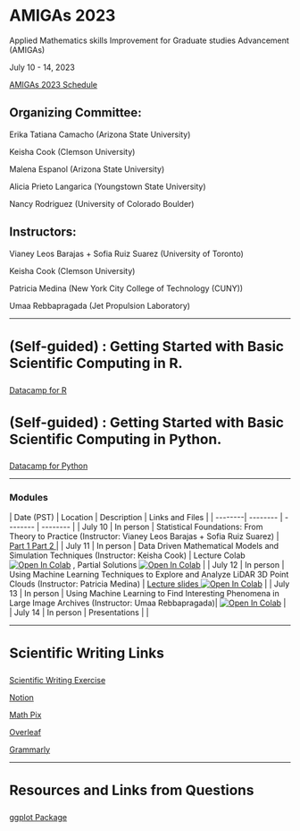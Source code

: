 # AMIGAs 2023


Applied Mathematics skills Improvement for Graduate studies Advancement (AMIGAs)

July 10 - 14, 2023

<a href="http://www.ipam.ucla.edu/programs/special-events-and-conferences/applied-mathematics-skills-improvement-for-graduate-studies-advancement-amigas/?tab=schedule">AMIGAs 2023 Schedule</a> 

## Organizing Committee:

Erika Tatiana Camacho (Arizona State University)

Keisha Cook (Clemson University)

Malena Espanol (Arizona State University)

Alicia Prieto Langarica (Youngstown State University)

Nancy Rodriguez (University of Colorado Boulder) 

## Instructors:

Vianey Leos Barajas + Sofia Ruiz Suarez (University of Toronto)

Keisha Cook (Clemson University)

Patricia Medina (New York City College of Technology (CUNY))

Umaa Rebbapragada (Jet Propulsion Laboratory)
___

## <left><h3> (Self-guided) : Getting Started with Basic Scientific Computing in R. </h3></left>
<a href="https://www.datacamp.com/courses/free-introduction-to-r">Datacamp for R</a> 

## <left><h3> (Self-guided) : Getting Started with Basic Scientific Computing in Python. </h3></left>
<a href="https://www.datacamp.com/courses/intro-to-python-for-data-science">Datacamp for Python</a> 
___

<left><h3> Modules </h3></left>
| Date (PST) | Location | Description | Links and Files |
| --------| -------- | -------- | -------- |
| July 10 | In person | Statistical Foundations: From Theory to Practice (Instructor: Vianey Leos Barajas + Sofia Ruiz Suarez) | <a href="https://colab.research.google.com/drive/1xUtgz72ozChMaBeiYuNUce21AW_sqiyR?usp=sharing"> Part 1 </a> <a href="https://colab.research.google.com/drive/1DIWnIDDB5isuqzwBBURgrs8TLOpe0SUb?usp=sharing"> Part 2 </a>| 
| July 11 | In person | Data Driven Mathematical Models and Simulation Techniques (Instructor: Keisha Cook) | Lecture Colab [![Open In Colab](https://colab.research.google.com/assets/colab-badge.svg)](https://colab.research.google.com/drive/1F2G5gk_c5Hw3uAHFD7RGdAaomz909F8s?usp=sharing) , Partial Solutions [![Open In Colab](https://colab.research.google.com/assets/colab-badge.svg)](https://colab.research.google.com/drive/1UdVqjjQXC_9l_bebFdOuy6SB2gPTID_R?usp=sharing)  | 
| July 12 | In person | Using Machine Learning Techniques to Explore and Analyze LiDAR 3D Point Clouds (Instructor: Patricia Medina) | <a href="https://drive.google.com/file/d/1bAnqpVJjvpRK70WJfxxKuCOf8h1m9oIC/view?usp=sharing"> Lecture slides </a> [![Open In Colab](https://colab.research.google.com/assets/colab-badge.svg)](https://colab.research.google.com/drive/1hqvOXZS4d8q7fNixkF57BhaWYpXNKLbB?usp=sharing)  | 
| July 13 | In person | Using Machine Learning to Find Interesting Phenomena in Large Image Archives (Instructor: Umaa Rebbapragada)| [![Open In Colab](https://colab.research.google.com/assets/colab-badge.svg)](https://drive.google.com/drive/folders/17DtlW_nP3XsAMEcXS8O_Q8XraaLP-lTC?usp=sharing) | 
| July 14 | In person | Presentations | | 
___

## <left><h3> Scientific Writing Links </h3></left>
<a href="https://docs.google.com/document/d/1p1nWgKS-WtL0-zMBAWFtKabNIGO5wAy2HPJII0ZaUjw/edit?usp=sharing">Scientific Writing Exercise</a> 

<a href="https://www.notion.so/">Notion</a> 

<a href="https://mathpix.com/">Math Pix</a> 

<a href="https://www.overleaf.com/">Overleaf</a> 

<a href="https://www.grammarly.com/">Grammarly</a> 
___
## <left><h3> Resources and Links from Questions </h3></left>
<a href="https://r-graph-gallery.com/ggplot2-package.html"> ggplot Package </a> 


